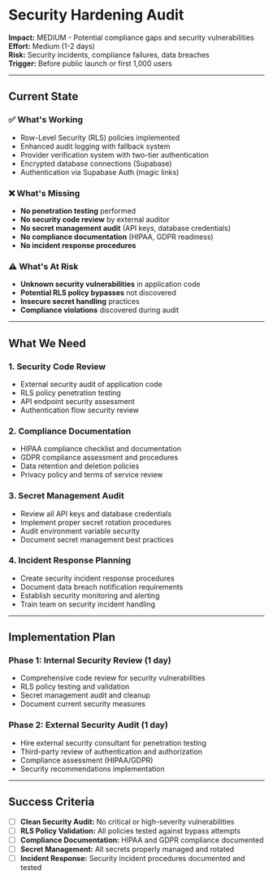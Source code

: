 # Security Hardening Audit

**Impact:** MEDIUM - Potential compliance gaps and security vulnerabilities  
**Effort:** Medium (1-2 days)  
**Risk:** Security incidents, compliance failures, data breaches  
**Trigger:** Before public launch or first 1,000 users

---

## **Current State**

### ✅ What's Working
- Row-Level Security (RLS) policies implemented
- Enhanced audit logging with fallback system
- Provider verification system with two-tier authentication
- Encrypted database connections (Supabase)
- Authentication via Supabase Auth (magic links)

### ❌ What's Missing
- **No penetration testing** performed
- **No security code review** by external auditor
- **No secret management audit** (API keys, database credentials)
- **No compliance documentation** (HIPAA, GDPR readiness)
- **No incident response procedures**

### ⚠️ What's At Risk
- **Unknown security vulnerabilities** in application code
- **Potential RLS policy bypasses** not discovered
- **Insecure secret handling** practices
- **Compliance violations** discovered during audit

---

## **What We Need**

### 1. **Security Code Review**
- External security audit of application code
- RLS policy penetration testing
- API endpoint security assessment
- Authentication flow security review

### 2. **Compliance Documentation**
- HIPAA compliance checklist and documentation
- GDPR compliance assessment and procedures
- Data retention and deletion policies
- Privacy policy and terms of service review

### 3. **Secret Management Audit**
- Review all API keys and database credentials
- Implement proper secret rotation procedures
- Audit environment variable security
- Document secret management best practices

### 4. **Incident Response Planning**
- Create security incident response procedures
- Document data breach notification requirements
- Establish security monitoring and alerting
- Train team on security incident handling

---

## **Implementation Plan**

### **Phase 1: Internal Security Review (1 day)**
- Comprehensive code review for security vulnerabilities
- RLS policy testing and validation
- Secret management audit and cleanup
- Document current security measures

### **Phase 2: External Security Audit (1 day)**
- Hire external security consultant for penetration testing
- Third-party review of authentication and authorization
- Compliance assessment (HIPAA/GDPR)
- Security recommendations implementation

---

## **Success Criteria**

- [ ] **Clean Security Audit:** No critical or high-severity vulnerabilities
- [ ] **RLS Policy Validation:** All policies tested against bypass attempts
- [ ] **Compliance Documentation:** HIPAA and GDPR compliance documented
- [ ] **Secret Management:** All secrets properly managed and rotated
- [ ] **Incident Response:** Security incident procedures documented and tested